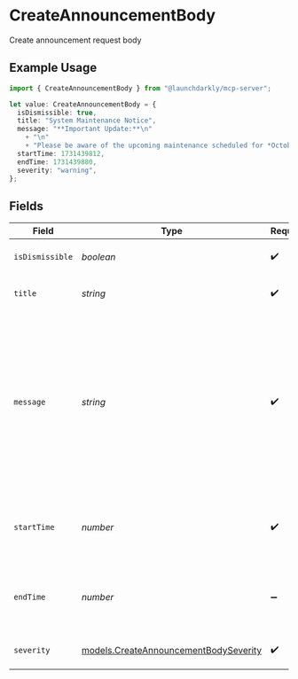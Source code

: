 # CreateAnnouncementBody

Create announcement request body

## Example Usage

```typescript
import { CreateAnnouncementBody } from "@launchdarkly/mcp-server";

let value: CreateAnnouncementBody = {
  isDismissible: true,
  title: "System Maintenance Notice",
  message: "**Important Update:**\n"
    + "\n"
    + "Please be aware of the upcoming maintenance scheduled for *October 31st, 2024*. The system will be unavailable from **12:00 AM** to **4:00 AM**.",
  startTime: 1731439812,
  endTime: 1731439880,
  severity: "warning",
};
```

## Fields

| Field                                                                                                                                                                   | Type                                                                                                                                                                    | Required                                                                                                                                                                | Description                                                                                                                                                             | Example                                                                                                                                                                 |
| ----------------------------------------------------------------------------------------------------------------------------------------------------------------------- | ----------------------------------------------------------------------------------------------------------------------------------------------------------------------- | ----------------------------------------------------------------------------------------------------------------------------------------------------------------------- | ----------------------------------------------------------------------------------------------------------------------------------------------------------------------- | ----------------------------------------------------------------------------------------------------------------------------------------------------------------------- |
| `isDismissible`                                                                                                                                                         | *boolean*                                                                                                                                                               | :heavy_check_mark:                                                                                                                                                      | true if the announcement is dismissible                                                                                                                                 | true                                                                                                                                                                    |
| `title`                                                                                                                                                                 | *string*                                                                                                                                                                | :heavy_check_mark:                                                                                                                                                      | The title of the announcement                                                                                                                                           | System Maintenance Notice                                                                                                                                               |
| `message`                                                                                                                                                               | *string*                                                                                                                                                                | :heavy_check_mark:                                                                                                                                                      | The message of the announcement                                                                                                                                         | **Important Update:**<br/><br/>Please be aware of the upcoming maintenance scheduled for *October 31st, 2024*. The system will be unavailable from **12:00 AM** to **4:00 AM**. |
| `startTime`                                                                                                                                                             | *number*                                                                                                                                                                | :heavy_check_mark:                                                                                                                                                      | The start time of the announcement. This is a Unix timestamp in milliseconds.                                                                                           | 1731439812                                                                                                                                                              |
| `endTime`                                                                                                                                                               | *number*                                                                                                                                                                | :heavy_minus_sign:                                                                                                                                                      | The end time of the announcement. This is a Unix timestamp in milliseconds.                                                                                             | 1731439880                                                                                                                                                              |
| `severity`                                                                                                                                                              | [models.CreateAnnouncementBodySeverity](../models/createannouncementbodyseverity.md)                                                                                    | :heavy_check_mark:                                                                                                                                                      | The severity of the announcement                                                                                                                                        | warning                                                                                                                                                                 |